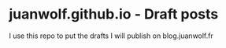 # juanwolf.github.io - Draft posts

I use this repo to put the drafts I will publish on blog.juanwolf.fr
